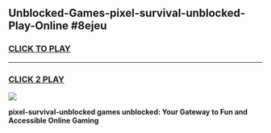 
## Unblocked-Games-pixel-survival-unblocked-Play-Online #8ejeu
<h3>
<a href="https://news.freeplayer.one?title=pixel-survival-unblocked&ref=3">CLICK TO PLAY</a></h3>
<hr>

<h3>
<a href="https://news.freeplayer.one?title=pixel-survival-unblocked&ref=3">CLICK 2 PLAY</a>
  
</h3>

<a href="https://news.freeplayer.one?title=pixel-survival-unblocked&ref=3"><img src="https://clearcache.store/games.png"></a>


**pixel-survival-unblocked games unblocked: Your Gateway to Fun and Accessible Online Gaming**
